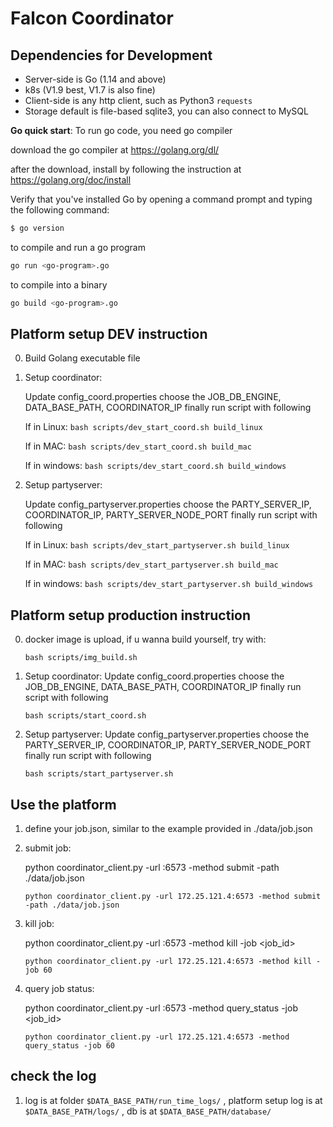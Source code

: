 # Falcon Coordinator

## Dependencies for Development

- Server-side is Go (1.14 and above)
- k8s (V1.9 best, V1.7 is also fine)
- Client-side is any http client, such as Python3 `requests`
- Storage default is file-based sqlite3, you can also connect to MySQL

**Go quick start**:
To run go code, you need go compiler

download the go compiler at https://golang.org/dl/

after the download, install by following the instruction at https://golang.org/doc/install

Verify that you've installed Go by opening a command prompt and typing the following command:
```sh
$ go version
```

to compile and run a go program
```sh
go run <go-program>.go
```

to compile into a binary
```sh
go build <go-program>.go
```


## Platform setup DEV instruction

0. Build Golang executable file
   


1. Setup coordinator:
    
    Update config_coord.properties
    choose the JOB_DB_ENGINE, DATA_BASE_PATH, COORDINATOR_IP
    finally run script with following
    
   If in Linux:
       ```
       bash scripts/dev_start_coord.sh build_linux
       ```
       
   If in MAC:
          ```
          bash scripts/dev_start_coord.sh build_mac
          ```
       
   If in windows:
          ```
          bash scripts/dev_start_coord.sh build_windows
          ```
          

2. Setup partyserver:
    
    Update config_partyserver.properties
    choose the PARTY_SERVER_IP, COORDINATOR_IP, PARTY_SERVER_NODE_PORT
    finally run script with following
    
   If in Linux:
       ```
       bash scripts/dev_start_partyserver.sh build_linux
       ```
       
   If in MAC:
          ```
          bash scripts/dev_start_partyserver.sh build_mac
          ```
       
   If in windows:
          ```
          bash scripts/dev_start_partyserver.sh build_windows
          ```

## Platform setup production instruction

0. docker image is upload, if u wanna build yourself, try with:

   ```
   bash scripts/img_build.sh
   ```

1. Setup coordinator:
    Update config_coord.properties
    choose the JOB_DB_ENGINE, DATA_BASE_PATH, COORDINATOR_IP
    finally run script with following
    
    ```
    bash scripts/start_coord.sh
    ```

2. Setup partyserver:
    Update config_partyserver.properties
    choose the PARTY_SERVER_IP, COORDINATOR_IP, PARTY_SERVER_NODE_PORT
    finally run script with following

    ```
    bash scripts/start_partyserver.sh
    ```
      
## Use the platform

1. define your job.json, similar to the example provided in ./data/job.json

2. submit job:
    
    python coordinator_client.py -url <ip address of coordinator>:6573 -method submit -path ./data/job.json
    
    ```
    python coordinator_client.py -url 172.25.121.4:6573 -method submit -path ./data/job.json
    ```


3. kill job:
    
    python coordinator_client.py -url <ip address of coordinator>:6573 -method kill -job <job_id>
    
    ```
    python coordinator_client.py -url 172.25.121.4:6573 -method kill -job 60
    ```

4. query job status:
    
    python coordinator_client.py -url <ip address of coordinator>:6573 -method query_status -job <job_id>
    
    ```
    python coordinator_client.py -url 172.25.121.4:6573 -method query_status -job 60
    ```

## check the log

1.  log is at folder `$DATA_BASE_PATH/run_time_logs/` , 
    platform setup log is at `$DATA_BASE_PATH/logs/` ,
    db is at     `$DATA_BASE_PATH/database/` 

